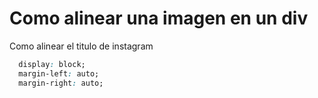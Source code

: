# Como alinear una imagen en un div

Como alinear el titulo de instagram
```css 
  display: block;
  margin-left: auto;
  margin-right: auto;
```